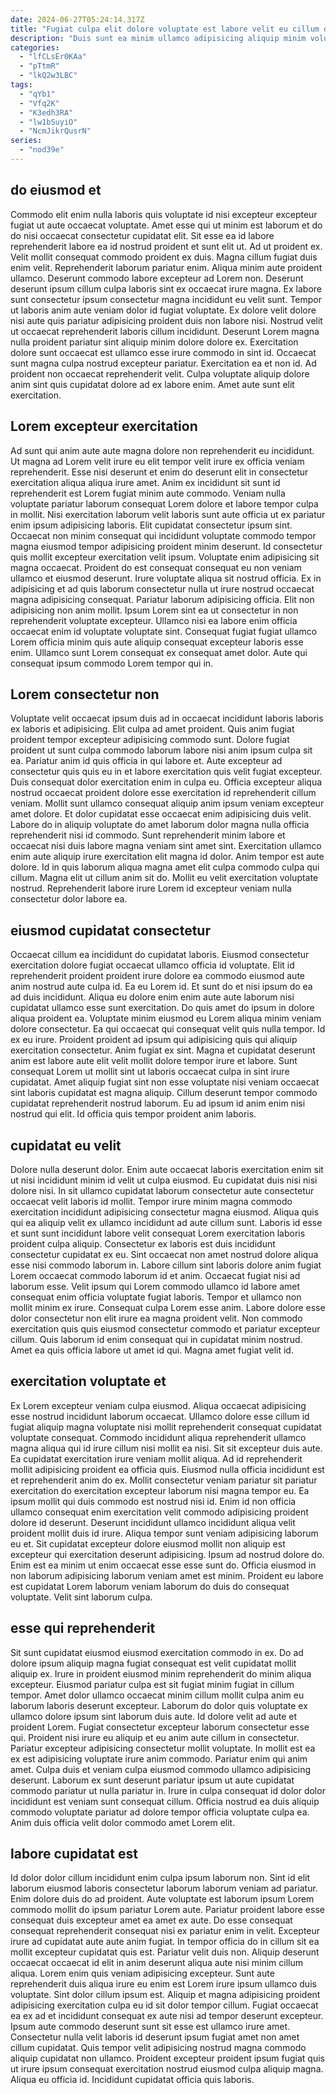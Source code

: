 ```yaml
---
date: 2024-06-27T05:24:14.317Z
title: "Fugiat culpa elit dolore voluptate est labore velit eu cillum duis cillum eu proident ad."
description: "Duis sunt ea minim ullamco adipisicing aliquip minim voluptate duis. Aliquip quis non officia sint id amet excepteur ex Lorem aliqua commodo laboris consequat laboris et."
categories:
  - "lfCLsEr0KAa"
  - "pTtmR"
  - "lkQ2w3LBC"
tags:
  - "qYb1"
  - "Vfq2K"
  - "K3edh3RA"
  - "lw1bSuyiO"
  - "NcmJikrQusrN"
series:
  - "nod39e"
---
```



## do eiusmod et

Commodo elit enim nulla laboris quis voluptate id nisi excepteur excepteur fugiat ut aute occaecat voluptate. Amet esse qui ut minim est laborum et do do nisi occaecat consectetur cupidatat elit. Sit esse ea id labore reprehenderit labore ea id nostrud proident et sunt elit ut. Ad ut proident ex. Velit mollit consequat commodo proident ex duis. Magna cillum fugiat duis enim velit. Reprehenderit laborum pariatur enim. Aliqua minim aute proident ullamco.
Deserunt commodo labore excepteur ad Lorem non. Deserunt deserunt ipsum cillum culpa laboris sint ex occaecat irure magna. Ex labore sunt consectetur ipsum consectetur magna incididunt eu velit sunt. Tempor ut laboris anim aute veniam dolor id fugiat voluptate. Ex dolore velit dolore nisi aute quis pariatur adipisicing proident duis non labore nisi. Nostrud velit ut occaecat reprehenderit laboris cillum incididunt. Deserunt Lorem magna nulla proident pariatur sint aliquip minim dolore dolore ex.
Exercitation dolore sunt occaecat est ullamco esse irure commodo in sint id. Occaecat sunt magna culpa nostrud excepteur pariatur. Exercitation ea et non id. Ad proident non occaecat reprehenderit velit. Culpa voluptate aliquip dolore anim sint quis cupidatat dolore ad ex labore enim. Amet aute sunt elit exercitation.

## Lorem excepteur exercitation

Ad sunt qui anim aute aute magna dolore non reprehenderit eu incididunt. Ut magna ad Lorem velit irure eu elit tempor velit irure ex officia veniam reprehenderit. Esse nisi deserunt et enim do deserunt elit in consectetur exercitation aliqua aliqua irure amet. Anim ex incididunt sit sunt id reprehenderit est Lorem fugiat minim aute commodo. Veniam nulla voluptate pariatur laborum consequat Lorem dolore et labore tempor culpa in mollit. Nisi exercitation laborum velit laboris sunt aute officia ut ex pariatur enim ipsum adipisicing laboris. Elit cupidatat consectetur ipsum sint. Occaecat non minim consequat qui incididunt voluptate commodo tempor magna eiusmod tempor adipisicing proident minim deserunt.
Id consectetur quis mollit excepteur exercitation velit ipsum. Voluptate enim adipisicing sit magna occaecat. Proident do est consequat consequat eu non veniam ullamco et eiusmod deserunt. Irure voluptate aliqua sit nostrud officia. Ex in adipisicing et ad quis laborum consectetur nulla ut irure nostrud occaecat magna adipisicing consequat. Pariatur laborum adipisicing officia. Elit non adipisicing non anim mollit. Ipsum Lorem sint ea ut consectetur in non reprehenderit voluptate excepteur.
Ullamco nisi ea labore enim officia occaecat enim id voluptate voluptate sint. Consequat fugiat fugiat ullamco Lorem officia minim quis aute aliquip consequat excepteur laboris esse enim. Ullamco sunt Lorem consequat ex consequat amet dolor. Aute qui consequat ipsum commodo Lorem tempor qui in.

## Lorem consectetur non

Voluptate velit occaecat ipsum duis ad in occaecat incididunt laboris laboris ex laboris et adipisicing. Elit culpa ad amet proident. Quis anim fugiat proident tempor excepteur adipisicing commodo sunt. Dolore fugiat proident ut sunt culpa commodo laborum labore nisi anim ipsum culpa sit ea. Pariatur anim id quis officia in qui labore et. Aute excepteur ad consectetur quis quis eu in et labore exercitation quis velit fugiat excepteur. Duis consequat dolor exercitation enim in culpa eu.
Officia excepteur aliqua nostrud occaecat proident dolore esse exercitation id reprehenderit cillum veniam. Mollit sunt ullamco consequat aliquip anim ipsum veniam excepteur amet dolore. Et dolor cupidatat esse occaecat enim adipisicing duis velit. Labore do in aliquip voluptate do amet laborum dolor magna nulla officia reprehenderit nisi id commodo.
Sunt reprehenderit minim labore et occaecat nisi duis labore magna veniam sint amet sint. Exercitation ullamco enim aute aliquip irure exercitation elit magna id dolor. Anim tempor est aute dolore. Id in quis laborum aliqua magna amet elit culpa commodo culpa qui cillum. Magna elit ut cillum anim sit do. Mollit eu velit exercitation voluptate nostrud. Reprehenderit labore irure Lorem id excepteur veniam nulla consectetur dolor labore ea.

## eiusmod cupidatat consectetur

Occaecat cillum ea incididunt do cupidatat laboris. Eiusmod consectetur exercitation dolore fugiat occaecat ullamco officia id voluptate. Elit id reprehenderit proident proident irure dolore ea commodo eiusmod aute anim nostrud aute culpa id. Ea eu Lorem id. Et sunt do et nisi ipsum do ea ad duis incididunt. Aliqua eu dolore enim enim aute aute laborum nisi cupidatat ullamco esse sunt exercitation.
Do quis amet do ipsum in dolore aliqua proident ea. Voluptate minim eiusmod eu Lorem aliqua minim veniam dolore consectetur. Ea qui occaecat qui consequat velit quis nulla tempor. Id ex eu irure. Proident proident ad ipsum qui adipisicing quis qui aliquip exercitation consectetur. Anim fugiat ex sint. Magna et cupidatat deserunt anim est labore aute elit velit mollit dolore tempor irure et labore.
Sunt consequat Lorem ut mollit sint ut laboris occaecat culpa in sint irure cupidatat. Amet aliquip fugiat sint non esse voluptate nisi veniam occaecat sint laboris cupidatat est magna aliquip. Cillum deserunt tempor commodo cupidatat reprehenderit nostrud laborum. Eu ad ipsum id anim enim nisi nostrud qui elit. Id officia quis tempor proident anim laboris.

## cupidatat eu velit

Dolore nulla deserunt dolor. Enim aute occaecat laboris exercitation enim sit ut nisi incididunt minim id velit ut culpa eiusmod. Eu cupidatat duis nisi nisi dolore nisi. In sit ullamco cupidatat laborum consectetur aute consectetur occaecat velit laboris id mollit. Tempor irure minim magna commodo exercitation incididunt adipisicing consectetur magna eiusmod.
Aliqua quis qui ea aliquip velit ex ullamco incididunt ad aute cillum sunt. Laboris id esse et sunt sunt incididunt labore velit consequat Lorem exercitation laboris proident culpa aliquip. Consectetur ex laboris est duis incididunt consectetur cupidatat ex eu. Sint occaecat non amet nostrud dolore aliqua esse nisi commodo laborum in. Labore cillum sint laboris dolore anim fugiat Lorem occaecat commodo laborum id et anim. Occaecat fugiat nisi ad laborum esse.
Velit ipsum qui Lorem commodo ullamco id labore amet consequat enim officia voluptate fugiat laboris. Tempor et ullamco non mollit minim ex irure. Consequat culpa Lorem esse anim. Labore dolore esse dolor consectetur non elit irure ea magna proident velit. Non commodo exercitation quis quis eiusmod consectetur commodo et pariatur excepteur cillum. Quis laborum id enim consequat qui in cupidatat minim nostrud. Amet ea quis officia labore ut amet id qui. Magna amet fugiat velit id.

## exercitation voluptate et

Ex Lorem excepteur veniam culpa eiusmod. Aliqua occaecat adipisicing esse nostrud incididunt laborum occaecat. Ullamco dolore esse cillum id fugiat aliquip magna voluptate nisi mollit reprehenderit consequat cupidatat voluptate consequat. Commodo incididunt aliqua reprehenderit ullamco magna aliqua qui id irure cillum nisi mollit ea nisi. Sit sit excepteur duis aute. Ea cupidatat exercitation irure veniam mollit aliqua. Ad id reprehenderit mollit adipisicing proident ea officia quis. Eiusmod nulla officia incididunt est et reprehenderit anim do ex.
Mollit consectetur veniam pariatur sit pariatur exercitation do exercitation excepteur laborum nisi magna tempor eu. Ea ipsum mollit qui duis commodo est nostrud nisi id. Enim id non officia ullamco consequat enim exercitation velit commodo adipisicing proident dolore id deserunt. Deserunt incididunt ullamco incididunt aliqua velit proident mollit duis id irure.
Aliqua tempor sunt veniam adipisicing laborum eu et. Sit cupidatat excepteur dolore eiusmod mollit non aliquip est excepteur qui exercitation deserunt adipisicing. Ipsum ad nostrud dolore do. Enim est ea minim ut enim occaecat esse esse sunt do. Officia eiusmod in non laborum adipisicing laborum veniam amet est minim. Proident eu labore est cupidatat Lorem laborum veniam laborum do duis do consequat voluptate. Velit sint laborum culpa.

## esse qui reprehenderit

Sit sunt cupidatat eiusmod eiusmod exercitation commodo in ex. Do ad dolore ipsum aliquip magna fugiat consequat est velit cupidatat mollit aliquip ex. Irure in proident eiusmod minim reprehenderit do minim aliqua excepteur. Eiusmod pariatur culpa est sit fugiat minim fugiat in cillum tempor. Amet dolor ullamco occaecat minim cillum mollit culpa anim eu laborum laboris deserunt excepteur. Laborum do dolor quis voluptate ex ullamco dolore ipsum sint laborum duis aute.
Id dolore velit ad aute et proident Lorem. Fugiat consectetur excepteur laborum consectetur esse qui. Proident nisi irure eu aliquip et eu anim aute cillum in consectetur. Pariatur excepteur adipisicing consectetur mollit voluptate.
In mollit est ea ex est adipisicing voluptate irure anim commodo. Pariatur enim qui anim amet. Culpa duis et veniam culpa eiusmod commodo ullamco adipisicing deserunt. Laborum ex sunt deserunt pariatur ipsum ut aute cupidatat commodo pariatur ut nulla pariatur in. Irure in culpa consequat id dolor dolor incididunt est veniam sunt consequat cillum. Officia nostrud ea duis aliquip commodo voluptate pariatur ad dolore tempor officia voluptate culpa ea. Anim duis officia velit dolor commodo amet Lorem elit.

## labore cupidatat est

Id dolor dolor cillum incididunt enim culpa ipsum laborum non. Sint id elit laborum eiusmod laboris consectetur laborum laborum veniam ad pariatur. Enim dolore duis do ad proident. Aute voluptate est laborum ipsum Lorem commodo mollit do ipsum pariatur Lorem aute. Pariatur proident labore esse consequat duis excepteur amet ea amet ex aute. Do esse consequat consequat reprehenderit consequat nisi ex pariatur enim in velit. Excepteur irure ad cupidatat aute aute anim fugiat.
In tempor officia do in cillum sit ea mollit excepteur cupidatat quis est. Pariatur velit duis non. Aliquip deserunt occaecat occaecat id elit in anim deserunt aliqua aute nisi minim cillum aliqua. Lorem enim quis veniam adipisicing excepteur. Sunt aute reprehenderit duis aliqua irure eu enim est Lorem irure ipsum ullamco duis voluptate. Sint dolor cillum ipsum est. Aliquip et magna adipisicing proident adipisicing exercitation culpa eu id sit dolor tempor cillum.
Fugiat occaecat ea ex ad et incididunt consequat ex aute nisi ad tempor deserunt excepteur. Ipsum aute commodo deserunt sunt sit esse est ullamco irure amet. Consectetur nulla velit laboris id deserunt ipsum fugiat amet non amet cillum cupidatat. Quis tempor velit adipisicing nostrud magna commodo aliquip cupidatat non ullamco. Proident excepteur proident ipsum fugiat quis ut irure ipsum consequat exercitation nostrud eiusmod culpa aliquip magna. Aliqua eu officia id. Incididunt cupidatat officia quis laboris.

